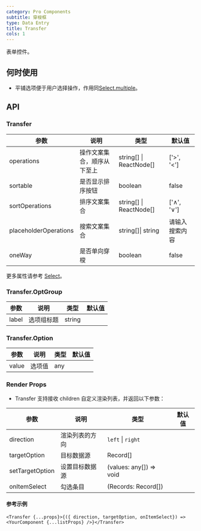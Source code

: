 ```yaml
---
category: Pro Components
subtitle: 穿梭框
type: Data Entry
title: Transfer
cols: 1
---
```


表单控件。

## 何时使用

- 平铺选项便于用户选择操作，作用同[Select.multiple](/components-pro/select/)。

## API

### Transfer

| 参数      | 说明                                     | 类型        |默认值 |
|-----------|------------------------------------------|------------|--------|
| operations | 操作文案集合，顺序从下至上 | string\[] \| ReactNode[] | ['>', '<'] |
| sortable | 是否显示排序按钮 | boolean | false |
| sortOperations | 排序文案集合 | string\[] \| ReactNode[] | ['∧', '∨'] |
| placeholderOperations | 搜索文案集合 | string\[]\| string | 请输入搜索内容 |
| oneWay | 是否单向穿梭 | boolean | false |

更多属性请参考 [Select](/components-pro/select/#Select)。


### Transfer.OptGroup 

| 参数      | 说明                                     | 类型        |默认值 |
|-----------|------------------------------------------|------------|--------|
| label | 选项组标题 | string |  |

### Transfer.Option

| 参数      | 说明                                     | 类型        |默认值 |
|-----------|------------------------------------------|------------|--------|
| value | 选项值 | any |  |

### Render Props

- Transfer 支持接收 children 自定义渲染列表，并返回以下参数：

| 参数      | 说明                                     | 类型        |默认值 |
|-----------|------------------------------------------|------------|--------|
| direction | 渲染列表的方向 | `left` \| `right`  |  |
| targetOption | 目标数据源 | Record[]  |  |
| setTargetOption | 设置目标数据源 | (values: any[]) => void  |  |
| onItemSelect | 勾选条目 | (Records: Record[])  |  |

#### 参考示例

```
<Transfer {...props}>{({ direction, targetOption, onItemSelect}) => <YourComponent {...listProps} />}</Transfer>
 ```

<style>
.code-box-demo .c7n-hap-transfer-wrapper {
  margin-bottom: .1rem;
}
</style>
